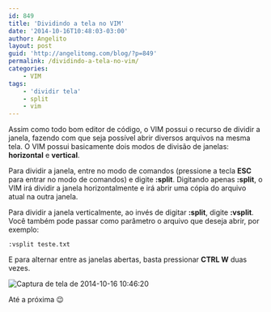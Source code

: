 ```yaml
---
id: 849
title: 'Dividindo a tela no VIM'
date: '2014-10-16T10:48:03-03:00'
author: Angelito
layout: post
guid: 'http://angelitomg.com/blog/?p=849'
permalink: /dividindo-a-tela-no-vim/
categories:
    - VIM
tags:
    - 'dividir tela'
    - split
    - vim
---
```


Assim como todo bom editor de código, o VIM possui o recurso de dividir a janela, fazendo com que seja possível abrir diversos arquivos na mesma tela. O VIM possui basicamente dois modos de divisão de janelas: **horizontal** e **vertical**.

Para dividir a janela, entre no modo de comandos (pressione a tecla **ESC** para entrar no modo de comandos) e digite **:split**. Digitando apenas **:split**, o VIM irá dividir a janela horizontalmente e irá abrir uma cópia do arquivo atual na outra janela.

Para dividir a janela verticalmente, ao invés de digitar **:split**, digite **:vsplit**. Você também pode passar como parâmetro o arquivo que deseja abrir, por exemplo:

`:vsplit teste.txt`

E para alternar entre as janelas abertas, basta pressionar **CTRL W** duas vezes.

![Captura de tela de 2014-10-16 10:46:20](http://angelitomg.github.io/wp-content/uploads/2014/10/Captura-de-tela-de-2014-10-16-104620.png)

Até a próxima 😉